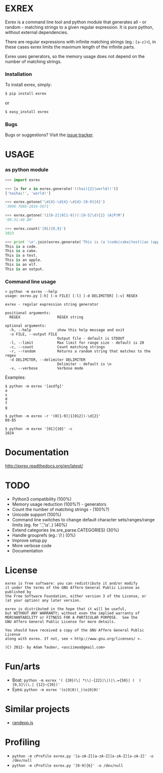 EXREX
=====

Exrex is a command line tool and python module that generates all - or random - matching strings to a given regular expression.
It is pure python, without external dependencies.

There are regular expressions with infinite matching strings (eg.: `[a-z]+`), in these cases exrex limits the maximum length of the infinite parts.

Exrex uses generators, so the memory usage does not depend on the number of matching strings.

### Installation


To install exrex, simply:

```bash
$ pip install exrex
```

or

```bash
$ easy_install exrex
```

### Bugs

Bugs or suggestions? Visit the [issue tracker](https://github.com/asciimoo/exrex/issues).

USAGE
=====

### as python module

```python
>>> import exrex

>>> [x for x in exrex.generate('((hai){2}|world)!')]
['haihai!', 'world!']

>>> exrex.getone('\d{4}-\d{4}-\d{4}-[0-9]{4}')
'3096-7886-2834-5671'

>>> exrex.getone('(1[0-2]|0[1-9])(:[0-5]\d){2} (A|P)M')
'09:31:40 AM'

>>> exrex.count('[01]{0,9}')
1023

>>> print '\n'.join(exrex.generate('This is (a (code|cake|test)|an (apple|elf|output))\.'))
This is a code.
This is a cake.
This is a test.
This is an apple.
This is an elf.
This is an output.
```

### Command line usage

```
> python -m exrex --help
usage: exrex.py [-h] [-o FILE] [-l] [-d DELIMITER] [-v] REGEX

exrex - regular expression string generator

positional arguments:
  REGEX                 REGEX string

optional arguments:
  -h, --help            show this help message and exit
  -o FILE, --output FILE
                        Output file - default is STDOUT
  -l, --limit           Max limit for range size - default is 20
  -c, --count           Count matching strings
  -r, --random          Returns a random string that matches to the regex
  -d DELIMITER, --delimiter DELIMITER
                        Delimiter - default is \n
  -v, --verbose         Verbose mode
```

Examples:
```
$ python -m exrex '[asdfg]'
a
s
d
f
g

$ python -m exrex -r '(0[1-9]|1[012])-\d{2}'
09-85

$ python -m exrex '[01]{10}' -c
1024
```

Documentation
=============

http://exrex.readthedocs.org/en/latest/

TODO
====

 * Python3 compatibility (100%)
 * Memory usage reduction (100%?) - generators
 * Count the number of matching strings - (100%?)
 * Unicode support (100%)
 * Command line switches to change default character sets/ranges/range limits (eg. for '.','\s'..) (40%)
 * Extend categories (re.sre_parse.CATEGORIES) (30%)
 * Handle grouprefs (eg.: \1 ) (0%)
 * Improve setup.py
 * More verbose code
 * Documentation


License
=======

```
exrex is free software: you can redistribute it and/or modify
it under the terms of the GNU Affero General Public License as published by
the Free Software Foundation, either version 3 of the License, or
(at your option) any later version.

exrex is distributed in the hope that it will be useful,
but WITHOUT ANY WARRANTY; without even the implied warranty of
MERCHANTABILITY or FITNESS FOR A PARTICULAR PURPOSE.  See the
GNU Affero General Public License for more details.

You should have received a copy of the GNU Affero General Public License
along with exrex. If not, see < http://www.gnu.org/licenses/ >.

(C) 2012- by Adam Tauber, <asciimoo@gmail.com>
```
Fun/arts
========

 * Boat: `python -m exrex '( {20}(\| *\\|-{22}|\|)|\.={50}| (  ){0,5}\\\.| {12}~{39})'`
 * Eyes: `python -m exrex '(o|O|0)(_)(o|O|0)'`

Similar projects
================
 * [randexp.js](http://fent.github.com/randexp.js/)

Profiling
=============

 * `python -m cProfile exrex.py '[a-zA-Z][a-zA-Z][a-zA-Z][a-zA-Z]' -o /dev/null`
 * `python -m cProfile exrex.py '[0-9]{6}' -o /dev/null`

